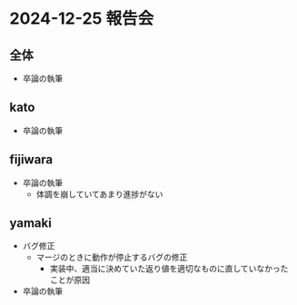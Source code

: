# 2024-12-25 報告会

## 全体

- 卒論の執筆

## kato

- 卒論の執筆

## fijiwara

- 卒論の執筆
  - 体調を崩していてあまり進捗がない

## yamaki

- バグ修正
  - マージのときに動作が停止するバグの修正
    - 実装中、適当に決めていた返り値を適切なものに直していなかったことが原因
- 卒論の執筆
